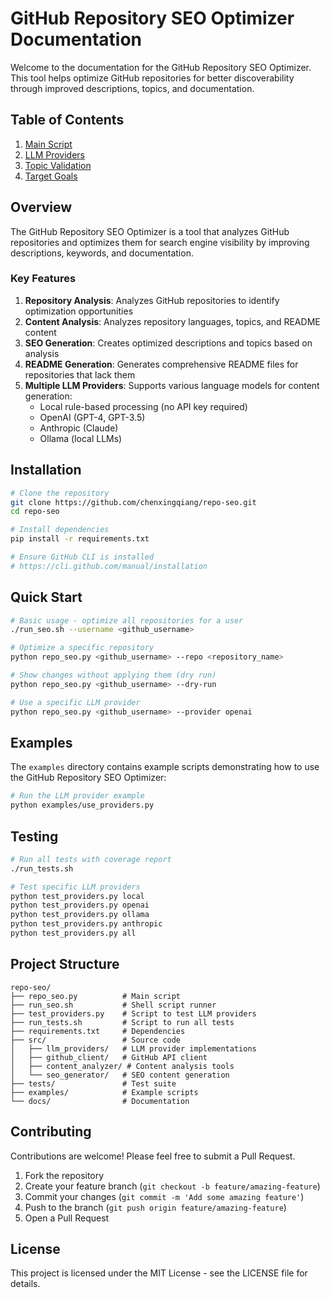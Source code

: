 # GitHub Repository SEO Optimizer Documentation

Welcome to the documentation for the GitHub Repository SEO Optimizer. This tool helps optimize GitHub repositories for better discoverability through improved descriptions, topics, and documentation.

## Table of Contents

1. [Main Script](main_script.md)
2. [LLM Providers](llm_providers.md)
3. [Topic Validation](topic_validation.md)
4. [Target Goals](target.md)

## Overview

The GitHub Repository SEO Optimizer is a tool that analyzes GitHub repositories and optimizes them for search engine visibility by improving descriptions, keywords, and documentation.

### Key Features

1. **Repository Analysis**: Analyzes GitHub repositories to identify optimization opportunities
2. **Content Analysis**: Analyzes repository languages, topics, and README content
3. **SEO Generation**: Creates optimized descriptions and topics based on analysis
4. **README Generation**: Generates comprehensive README files for repositories that lack them
5. **Multiple LLM Providers**: Supports various language models for content generation:
   - Local rule-based processing (no API key required)
   - OpenAI (GPT-4, GPT-3.5)
   - Anthropic (Claude)
   - Ollama (local LLMs)

## Installation

```bash
# Clone the repository
git clone https://github.com/chenxingqiang/repo-seo.git
cd repo-seo

# Install dependencies
pip install -r requirements.txt

# Ensure GitHub CLI is installed
# https://cli.github.com/manual/installation
```

## Quick Start

```bash
# Basic usage - optimize all repositories for a user
./run_seo.sh --username <github_username>

# Optimize a specific repository
python repo_seo.py <github_username> --repo <repository_name>

# Show changes without applying them (dry run)
python repo_seo.py <github_username> --dry-run

# Use a specific LLM provider
python repo_seo.py <github_username> --provider openai
```

## Examples

The `examples` directory contains example scripts demonstrating how to use the GitHub Repository SEO Optimizer:

```bash
# Run the LLM provider example
python examples/use_providers.py
```

## Testing

```bash
# Run all tests with coverage report
./run_tests.sh

# Test specific LLM providers
python test_providers.py local
python test_providers.py openai
python test_providers.py ollama
python test_providers.py anthropic
python test_providers.py all
```

## Project Structure

```
repo-seo/
├── repo_seo.py          # Main script
├── run_seo.sh           # Shell script runner
├── test_providers.py    # Script to test LLM providers
├── run_tests.sh         # Script to run all tests
├── requirements.txt     # Dependencies
├── src/                 # Source code
│   ├── llm_providers/   # LLM provider implementations
│   ├── github_client/   # GitHub API client
│   ├── content_analyzer/ # Content analysis tools
│   └── seo_generator/   # SEO content generation
├── tests/               # Test suite
├── examples/            # Example scripts
└── docs/                # Documentation
```

## Contributing

Contributions are welcome! Please feel free to submit a Pull Request.

1. Fork the repository
2. Create your feature branch (`git checkout -b feature/amazing-feature`)
3. Commit your changes (`git commit -m 'Add some amazing feature'`)
4. Push to the branch (`git push origin feature/amazing-feature`)
5. Open a Pull Request

## License

This project is licensed under the MIT License - see the LICENSE file for details. 